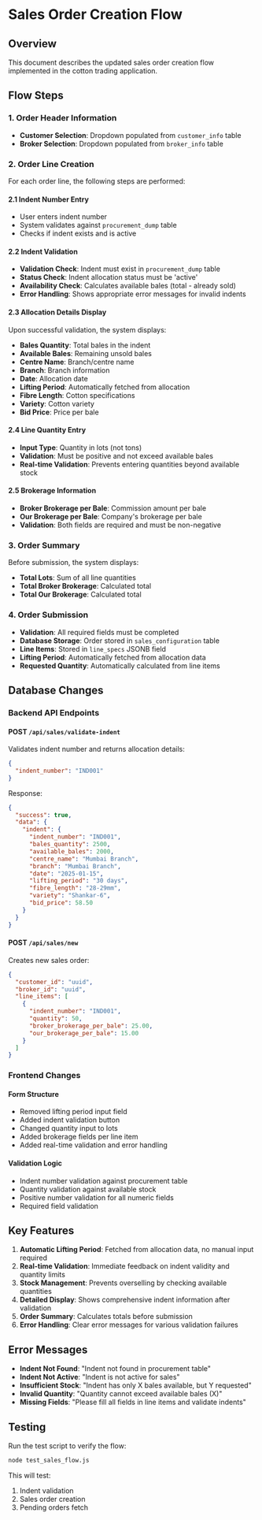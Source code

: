 # Sales Order Creation Flow

## Overview
This document describes the updated sales order creation flow implemented in the cotton trading application.

## Flow Steps

### 1. Order Header Information
- **Customer Selection**: Dropdown populated from `customer_info` table
- **Broker Selection**: Dropdown populated from `broker_info` table

### 2. Order Line Creation
For each order line, the following steps are performed:

#### 2.1 Indent Number Entry
- User enters indent number
- System validates against `procurement_dump` table
- Checks if indent exists and is active

#### 2.2 Indent Validation
- **Validation Check**: Indent must exist in `procurement_dump` table
- **Status Check**: Indent allocation status must be 'active'
- **Availability Check**: Calculates available bales (total - already sold)
- **Error Handling**: Shows appropriate error messages for invalid indents

#### 2.3 Allocation Details Display
Upon successful validation, the system displays:
- **Bales Quantity**: Total bales in the indent
- **Available Bales**: Remaining unsold bales
- **Centre Name**: Branch/centre name
- **Branch**: Branch information
- **Date**: Allocation date
- **Lifting Period**: Automatically fetched from allocation
- **Fibre Length**: Cotton specifications
- **Variety**: Cotton variety
- **Bid Price**: Price per bale

#### 2.4 Line Quantity Entry
- **Input Type**: Quantity in lots (not tons)
- **Validation**: Must be positive and not exceed available bales
- **Real-time Validation**: Prevents entering quantities beyond available stock

#### 2.5 Brokerage Information
- **Broker Brokerage per Bale**: Commission amount per bale
- **Our Brokerage per Bale**: Company's brokerage per bale
- **Validation**: Both fields are required and must be non-negative

### 3. Order Summary
Before submission, the system displays:
- **Total Lots**: Sum of all line quantities
- **Total Broker Brokerage**: Calculated total
- **Total Our Brokerage**: Calculated total

### 4. Order Submission
- **Validation**: All required fields must be completed
- **Database Storage**: Order stored in `sales_configuration` table
- **Line Items**: Stored in `line_specs` JSONB field
- **Lifting Period**: Automatically fetched from allocation data
- **Requested Quantity**: Automatically calculated from line items

## Database Changes

### Backend API Endpoints

#### POST `/api/sales/validate-indent`
Validates indent number and returns allocation details:
```json
{
  "indent_number": "IND001"
}
```

Response:
```json
{
  "success": true,
  "data": {
    "indent": {
      "indent_number": "IND001",
      "bales_quantity": 2500,
      "available_bales": 2000,
      "centre_name": "Mumbai Branch",
      "branch": "Mumbai Branch",
      "date": "2025-01-15",
      "lifting_period": "30 days",
      "fibre_length": "28-29mm",
      "variety": "Shankar-6",
      "bid_price": 58.50
    }
  }
}
```

#### POST `/api/sales/new`
Creates new sales order:
```json
{
  "customer_id": "uuid",
  "broker_id": "uuid",
  "line_items": [
    {
      "indent_number": "IND001",
      "quantity": 50,
      "broker_brokerage_per_bale": 25.00,
      "our_brokerage_per_bale": 15.00
    }
  ]
}
```

### Frontend Changes

#### Form Structure
- Removed lifting period input field
- Added indent validation button
- Changed quantity input to lots
- Added brokerage fields per line item
- Added real-time validation and error handling

#### Validation Logic
- Indent number validation against procurement table
- Quantity validation against available stock
- Positive number validation for all numeric fields
- Required field validation

## Key Features

1. **Automatic Lifting Period**: Fetched from allocation data, no manual input required
2. **Real-time Validation**: Immediate feedback on indent validity and quantity limits
3. **Stock Management**: Prevents overselling by checking available quantities
4. **Detailed Display**: Shows comprehensive indent information after validation
5. **Order Summary**: Calculates totals before submission
6. **Error Handling**: Clear error messages for various validation failures

## Error Messages

- **Indent Not Found**: "Indent not found in procurement table"
- **Indent Not Active**: "Indent is not active for sales"
- **Insufficient Stock**: "Indent has only X bales available, but Y requested"
- **Invalid Quantity**: "Quantity cannot exceed available bales (X)"
- **Missing Fields**: "Please fill all fields in line items and validate indents"

## Testing

Run the test script to verify the flow:
```bash
node test_sales_flow.js
```

This will test:
1. Indent validation
2. Sales order creation
3. Pending orders fetch 